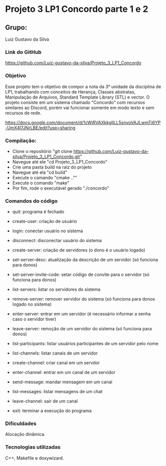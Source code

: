 # Projeto 3 LP1 Concordo parte 1 e 2

## Grupo:

Luiz Gustavo da Silva

### Link do GitHub

https://github.com/Luiz-gustavo-da-silva/Projeto_3_LP1_Concordo

### Objetivo

Esse projeto tem o objetivo de compor a nota da 3° unidade da disciplina de LP1, trabalhando com conceitos de
Herança, Classes abstratas, Manipulação de Arquivos, Standard Template Library (STL) e vector. O projeto consiste em
um sistema chamado "Concordo" com recursos similares ao Discord, porém vai funcionar somente em modo texto e sem recursos de rede.

https://docs.google.com/document/d/1cWiRVAXkkgIILL5snvoVAJLwmTi6YP-UmX4l7JNrLBE/edit?usp=sharing

### Compilação:

- Clone o repositório "git clone https://github.com/Luiz-gustavo-da-silva/Projeto_3_LP1_Concordo.git"
- Navegue até ele "cd Projeto_3_LP1_Concordo"
- Crie uma pasta build na raiz do projeto
- Navegue até ela "cd build"
- Execute o camando "cmake ..""
- Execute o comando "make"
- Por fim, rode o executável gerado "./concordo"

### Comandos do código

- quit: programa é fechado

- create-user: criação de usuário

- login: conectar usuário no sistema

- disconnect: disconectar usuário do sistema

- create-server: criação de servidores (o dono é o usuário logado)

- set-server-desc: atualização da descrição de um servidor (só funciona para donos) 

- set-server-invite-code: setar código de convite para o servidor (só funciona para donos) 

- list-servers: listar os servidores do sistema

- remove-server: remover servidor do sistema (só funciona para donos logado no sistema) 

- enter-server: entrar em um servidor (é necessário informar a senha caso o servidor tiver)

- leave-server: remoção de um servidor do sistema (só funciona para donos)    

- list-participants: listar usuários participantes de um servidor pelo nome 

- list-channels: listar canais de um servidor

- create-channel: criar canal em um servdor

- enter-channel: entrar em um canal de um servidor

- send-message: mandar mensagem em um canal

- list-messages: listar mensagens de um chat 

- leave-channel: sair de um canal 

- exit: terminar a execução do programa

### Dificuldades

Alocação dinâmica.

### Tecnologias utilizadas

C++, Makefile e doxywizard.